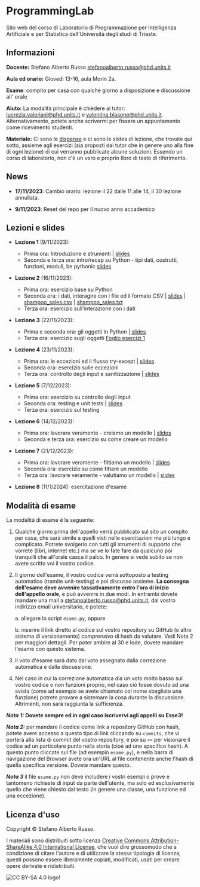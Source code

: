 # ProgrammingLab

Sito web del corso di Laboratorio di Programmazione per Intelligenza Artificiale e per Statistica dell'Università degli studi di Trieste.


## Informazioni
**Docente:** Stefano Alberto Russo [stefanoalberto.russo@phd.units.it](mailto:stefanoalberto.russo@phd.units.it)

**Aula ed orario:** Giovedì 13-16, aula Morin 2a.

**Esame**: compito per casa con qualche giorno a disposizione e discussione all' orale

**Aiuto:** La modalità principale è chiedere ai tutor: [lucrezia.valeriani@phd.units.it](mailto:lucrezia.valeriani@phd.units.it) e [valentina.blasone@phd.units.it](mailto:valentina.blasone@phd.units.it). Alternativamente, potete anche scrivermi per fissare un appuntamento come ricevimento studenti.

**Materiale:** Ci sono le [dispense](files/DispenseLabProg.pdf) e ci sono le slides di lezione, che trovate qui sotto, assieme agli esercizi (sia proposti dai tutor che in genere uno alla fine di ogni lezione) di cui verranno pubblicate alcune soluzioni. Essendo un corso di laboratorio, non c'è un vero e proprio libro di testo di riferimento. 

## News

 - **17/11/2023**: Cambio orario: lezione il 22 dalle 11 alle 14, il 30 lezione annullata.


 - **9/11/2023**: Reset del repo per il nuovo anno accademico


## Lezioni e slides

- **Lezione 1** (9/11/2023):

     - Prima ora: Introduzione e strumenti | [slides](slides/Parte1.pdf)
     - Seconda e terza ora: intro/recap su Python - tipi dati, costrutti,
funzioni, moduli, be pythonic  [slides](slides/Parte2.pdf)

- **Lezione 2** (16/11/2023):
    - Prima ora: esercizio base su Python
    - Seconda ora: i dati, interagire con i file ed il formato CSV | [slides](slides/Parte3.pdf) | [shampoo_sales.csv](files/shampoo_sales.csv) | [shampoo_sales.txt](files/shampoo_sales.txt)
    - Terza ora: esercizio sull'interazione con i dati

- **Lezione 3** (22/11/2023):

    - Prima e seconda ora: gli oggetti in Python | [slides](slides/Parte4.pdf)
    - Terza ora: esercizio sugli oggetti [Foglio esercizi 1](files/foglio1_esercizi.pdf)

- **Lezione 4** (23/11/2023):
    - Prima ora: le eccezioni ed il flusso try-except
 | [slides](slides/Parte5.pdf)
    - Seconda ora: esercizio sulle eccezioni
    - Terza ora: controllo degli input e sanitizzazione
 | [slides](slides/Parte6.pdf)

- **Lezione 5** (7/12/2023):
    -  Prima ora: esercizio su controllo degli input
    - Seconda ora: testing e unit tests
 | [slides](slides/Parte7.pdf)
    - Terza ora: esercizio sul testing

- **Lezione 6** (14/12/2023):
    -  Prima ora: lavorare veramente - creiamo un modello
 | [slides](slides/Parte8.pdf)
    - Seconda e terza ora: esercizio su come creare un modello

- **Lezione 7** (21/12/2023):
    - Prima ora: lavorare veramente - fittiamo un modello
 | [slides](slides/Parte9.pdf)
    - Seconda ora: esercizio su come fittare un modello
    - Terza ora: lavorare veramente - valutiamo un modello
 | [slides](slides/Parte10.pdf)
 
- **Lezione 8** (11/1/2024): esercitazione d'esame


## Modalità di esame

La modalità di esame è la seguente:

1. Qualche giorno prima dell'appello verrà pubblicato sul sito un compito per casa, che sarà simile a quelli visti nelle esercitazioni ma più lungo e complicato. Potrete svolgerlo con tutti gli strumenti di supporto che vorrete (libri, internet etc.) ma se ve lo fate fare da qualcuno poi tranquilli che all'orale casca il palco. In genere si vede subito se non avete scritto voi il vostro codice.

2. Il giorno dell'esame, il vostro codice verrà sottoposto a testing automatico (tramite unit-testing) e poi discusso assieme. **La consegna dell'esame deve avvenire tassativamente entro l'ora di inizio dell'appello orale**, e può avvenire in due modi. In entrambi dovete mandare una mail a [stefanoalberto.russo@phd.units.it](mailto:stefanoalberto.russo@phd.units.it), dal vostro indirizzo email universitario, e potete:

    a. allegare lo script `esame.py`, oppure
	
    b. inserire il link diretto al codice sul vostro repository su GitHub (o altro sistema di versionamento) *comprensivo* di hash da valutare. Vedi Nota 2 per maggiori dettagli. Per poter ambire al 30 e lode, dovete mandare l'esame con questo sistema.


3. Il voto d'esame sarà dato dal voto assegnato dalla correzione automatica e dalla discussione.

4. Nel caso in cui la correzione automatica dia un voto molto basso sul vostro codice o non funzioni proprio, nel caso ciò fosse dovuto ad una svista (come ad esempio se avete chiamato col nome sbagliato una funzione) potrete provare a sistemare la cosa durante la discussione. Altrimenti, non sarà raggiunta la sufficienza.


***Nota 1:*** **Dovete sempre ed in ogni caso iscrivervi agli appelli su Esse3!**

***Nota 2:*** per mandare il codice come link a repository GitHub con hash, potete avere accesso a questo tipo di link cliccando su `commits`, che vi porterà alla lista di commit del vostro repository, e poi su `<>` per visionare il codice ad un particolare punto nella storia (cioè ad uno specifico hash). A questo punto cliccate sul file (ad esempio `esame.py`), e nella barra di navigazione del Browser avete ora un'URL al file contenente anche l'hash di quella specifica versione. Dovete mandare questo.

***Nota 3*** il file `esame.py` non deve includere i vostri esempi o prove e tantomeno richieste di input da parte dell'utente, ma solo ed esclusivamente quello che viene chiesto dal testo (in genere una classe, una funzione ed una eccezione).



## Licenza d'uso

Copyright &copy; Stefano Alberto Russo.

I materiali sono distribuiti sotto licenza [Creative Commons Attribution-ShareAlike 4.0 International License](http://creativecommons.org/licenses/by-sa/4.0/), che vuol dire grossomodo che a condizione di citare l'autore e di utilizzare la stessa tipologia di licenza, questi possono essere liberamente copiati, modificati, usati per creare opere derivate e ridistribuiti.

![CC BY-SA 4.0 logo!](https://i.creativecommons.org/l/by-sa/4.0/88x31.png "CC BY-SA 4.0")
           





